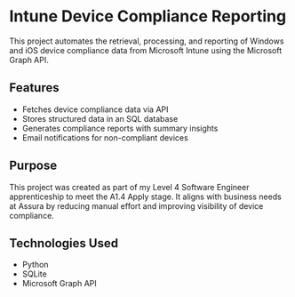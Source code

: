 # Intune Device Compliance Reporting

This project automates the retrieval, processing, and reporting of Windows and iOS device compliance data from Microsoft Intune using the Microsoft Graph API.

## Features
- Fetches device compliance data via API
- Stores structured data in an SQL database
- Generates compliance reports with summary insights
- Email notifications for non-compliant devices

## Purpose
This project was created as part of my Level 4 Software Engineer apprenticeship to meet the A1.4 Apply stage. It aligns with business needs at Assura by reducing manual effort and improving visibility of device compliance.

## Technologies Used
- Python
- SQLite
- Microsoft Graph API

